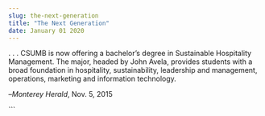 ```yaml
---
slug: the-next-generation
title: "The Next Generation"
date: January 01 2020
---
```


 
<p>
  . . . CSUMB is now offering a bachelor’s degree in Sustainable Hospitality
  Management. The major, headed by John Avela, provides students with a broad
  foundation in hospitality, sustainability, leadership and management,
  operations, marketing and information technology.
</p>
<p>–<em>Monterey Herald</em>, Nov. 5, 2015</p>
```
